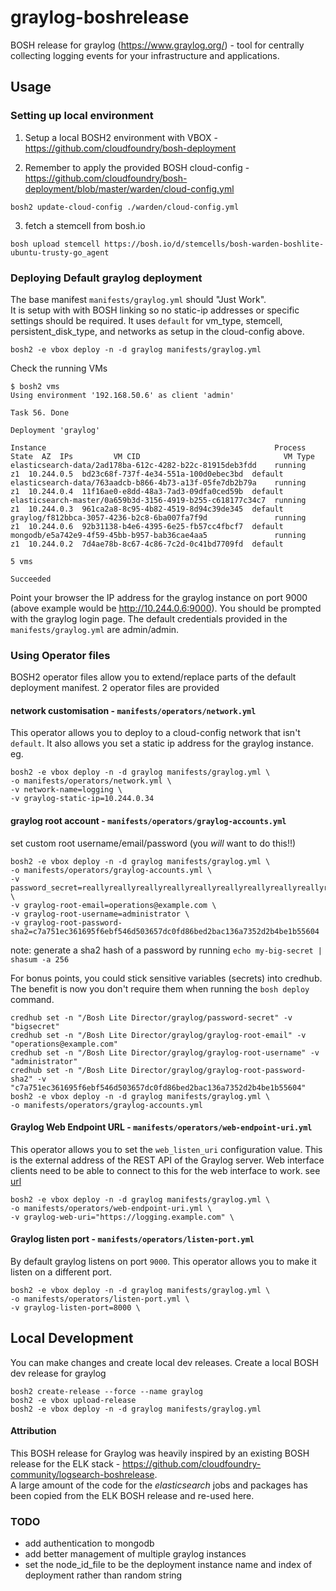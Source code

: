 # graylog-boshrelease
BOSH release for graylog (https://www.graylog.org/) - tool for centrally collecting logging events for your infrastructure and applications.

## Usage

### Setting up local environment
1. Setup a local BOSH2 environment with VBOX - https://github.com/cloudfoundry/bosh-deployment

2. Remember to apply the provided BOSH cloud-config - https://github.com/cloudfoundry/bosh-deployment/blob/master/warden/cloud-config.yml
```
bosh2 update-cloud-config ./warden/cloud-config.yml
```
3. fetch a stemcell from bosh.io
```
bosh upload stemcell https://bosh.io/d/stemcells/bosh-warden-boshlite-ubuntu-trusty-go_agent
```

### Deploying Default graylog deployment
The base manifest `manifests/graylog.yml` should "Just Work".  
It is setup with with BOSH linking so no static-ip addresses or specific settings should be required.  It uses `default` for vm_type, stemcell, persistent_disk_type, and networks as setup in the cloud-config above.
```
bosh2 -e vbox deploy -n -d graylog manifests/graylog.yml
```

Check the running VMs
```
$ bosh2 vms
Using environment '192.168.50.6' as client 'admin'

Task 56. Done

Deployment 'graylog'

Instance                                                   Process State  AZ  IPs         VM CID                                VM Type
elasticsearch-data/2ad178ba-612c-4282-b22c-81915deb3fdd    running        z1  10.244.0.5  bd23c68f-737f-4e34-551a-100d0ebec3bd  default
elasticsearch-data/763aadcb-b866-4b73-a13f-05fe7db2b79a    running        z1  10.244.0.4  11f16ae0-e8dd-48a3-7ad3-09dfa0ced59b  default
elasticsearch-master/0a659b3d-3156-4919-b255-c618177c34c7  running        z1  10.244.0.3  961ca2a8-8c95-4b82-4519-8d94c39de345  default
graylog/f812bbca-3057-4236-b2c8-6ba007fa7f9d               running        z1  10.244.0.6  92b31138-b4e6-4395-6e25-fb57cc4fbcf7  default
mongodb/e5a742e9-4f59-45bb-b957-bab36cae4aa5               running        z1  10.244.0.2  7d4ae78b-8c67-4c86-7c2d-0c41bd7709fd  default

5 vms

Succeeded
```

Point your browser the IP address for the graylog instance on port 9000 (above example would be http://10.244.0.6:9000).
You should be prompted with the graylog login page.  The default credentials provided in the `manifests/graylog.yml` are admin/admin.


### Using Operator files
BOSH2 operator files allow you to extend/replace parts of the default deployment manifest.  2 operator files are provided

#### network customisation - `manifests/operators/network.yml`
This operator allows you to deploy to a cloud-config network that isn't `default`.  It also allows you set a static ip address for the graylog instance.
eg.
```
bosh2 -e vbox deploy -n -d graylog manifests/graylog.yml \
-o manifests/operators/network.yml \
-v network-name=logging \
-v graylog-static-ip=10.244.0.34
```

#### graylog root account  - `manifests/operators/graylog-accounts.yml`
set custom root username/email/password (you *will* want to do this!!)
```
bosh2 -e vbox deploy -n -d graylog manifests/graylog.yml \
-o manifests/operators/graylog-accounts.yml \
-v password_secret=reallyreallyreallyreallyreallyreallyreallyreallyreallyreallyreallybigsecret \
-v graylog-root-email=operations@example.com \
-v graylog-root-username=administrator \
-v graylog-root-password-sha2=c7a751ec361695f6ebf546d503657dc0fd86bed2bac136a7352d2b4be1b55604
```
note: generate a sha2 hash of a password by running `echo my-big-secret | shasum -a 256`

For bonus points, you could stick sensitive variables (secrets) into credhub.  The benefit is now you don't require them when running the `bosh deploy` command.
```
credhub set -n "/Bosh Lite Director/graylog/password-secret" -v "bigsecret"
credhub set -n "/Bosh Lite Director/graylog/graylog-root-email" -v "operations@example.com"
credhub set -n "/Bosh Lite Director/graylog/graylog-root-username" -v "administrator"
credhub set -n "/Bosh Lite Director/graylog/graylog-root-password-sha2" -v "c7a751ec361695f6ebf546d503657dc0fd86bed2bac136a7352d2b4be1b55604"
bosh2 -e vbox deploy -n -d graylog manifests/graylog.yml \
-o manifests/operators/graylog-accounts.yml
```

#### Graylog Web Endpoint URL  - `manifests/operators/web-endpoint-uri.yml`
This operator allows you to set the `web_listen_uri` configuration value.  This is the external address of the REST API of the Graylog server. Web interface clients need to be able to connect to this for the web interface to work. see [url](http://docs.graylog.org/en/2.2/pages/configuration/web_interface.html)

```
bosh2 -e vbox deploy -n -d graylog manifests/graylog.yml \
-o manifests/operators/web-endpoint-uri.yml \
-v graylog-web-uri="https://logging.example.com" \
```

#### Graylog listen port  - `manifests/operators/listen-port.yml`
By default graylog listens on port `9000`.  This operator allows you to make it listen on a different port.
```
bosh2 -e vbox deploy -n -d graylog manifests/graylog.yml \
-o manifests/operators/listen-port.yml \
-v graylog-listen-port=8000 \
```

## Local Development
You can make changes and create local dev releases.
Create a local BOSH dev release for graylog
```
bosh2 create-release --force --name graylog
bosh2 -e vbox upload-release
bosh2 -e vbox deploy -n -d graylog manifests/graylog.yml
```


#### Attribution
This BOSH release for Graylog was heavily inspired by an existing BOSH release for the ELK stack - https://github.com/cloudfoundry-community/logsearch-boshrelease.  
A large amount of the code for the _elasticsearch_ jobs and packages has been copied from the ELK BOSH release and re-used here.


### TODO
- add authentication to mongodb
- add better management of multiple graylog instances
- set the node_id_file to be the deployment instance name and index of deployment rather than random string

